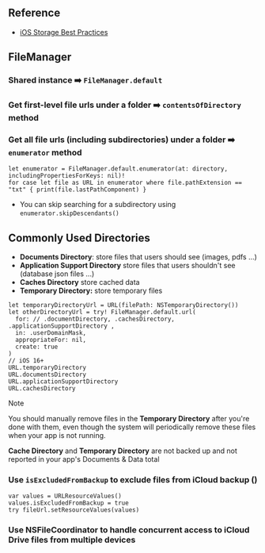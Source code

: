 ## Reference
- [iOS Storage Best Practices](https://developer.apple.com/videos/play/tech-talks/204/)
## FileManager
### Shared instance ➡️ `FileManager.default`
### Get first-level file urls under a folder ➡️ `contentsOfDirectory` method
### Get all file urls (including subdirectories) under a folder ➡️  `enumerator` method
```
let enumerator = FileManager.default.enumerator(at: directory, includingPropertiesForKeys: nil)!
for case let file as URL in enumerator where file.pathExtension == "txt" { print(file.lastPathComponent) }
```
- You can skip searching for a subdirectory using `enumerator.skipDescendants()`
## Commonly Used Directories
- **Documents Directory**: store files that users should see (images, pdfs ...)
- **Application Support Directory** store files that users shouldn't see (database json files ...)
- **Caches Directory** store cached data
- **Temporary Directory:** store temporary files
```
let temporaryDirectoryUrl = URL(filePath: NSTemporaryDirectory())
let otherDirectoryUrl = try! FileManager.default.url(
  for: // .documentDirectory, .cachesDirectory, .applicationSupportDirectory ,
  in: .userDomainMask,
  appropriateFor: nil,
  create: true
)
// iOS 16+
URL.temporaryDirectory
URL.documentsDirectory
URL.applicationSupportDirectory
URL.cachesDirectory
```
> [!NOTE]
> You should manually remove files in the **Temporary Directory** after you're done with them, even though the system       will periodically remove these files when your app is not running.
> 
> **Cache Directory** and **Temporary Directory** are not backed up and not reported in your app's Documents & Data total

### Use `isExcludedFromBackup` to exclude files from iCloud backup ()
```
var values = URLResourceValues()
values.isExcludedFromBackup = true
try fileUrl.setResourceValues(values)
```
### Use NSFileCoordinator to handle concurrent access to iCloud Drive files from multiple devices
